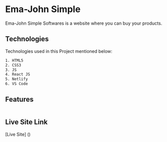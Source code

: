 # Ema-John Simple

Ema-John Simple Softwares is a website where you can buy your products.

## Technologies

Technologies used in this Project mentioned below:

```bash
1. HTML5
2. CSS3
3. JS
4. React JS
5. Netlify
6. VS Code
```

## Features

```

```

## Live Site Link

[Live Site] ()
